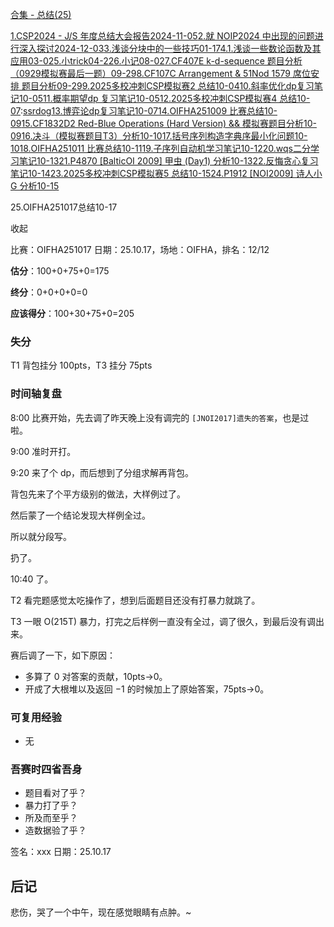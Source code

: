 [合集 - 总结(25)](https://github.com)

[1.CSP2024 - J/S 年度总结大会报告2024-11-05](https://github.com/high-sky/p/18528914)[2.就 NOIP2024 中出现的问题进行深入探讨2024-12-03](https://github.com/high-sky/p/18583849)[3.浅谈分块中的一些技巧01-17](https://github.com/high-sky/articles/18677762)[4.1.浅谈一些数论函数及其应用03-02](https://github.com/high-sky/p/18746988)[5.小trick04-22](https://github.com/high-sky/p/18841531)[6.小记08-02](https://github.com/high-sky/p/19018835)[7.CF407E k-d-sequence 题目分析（0929模拟赛最后一题）09-29](https://github.com/high-sky/p/19119040)[8.CF107C Arrangement & 51Nod 1579 席位安排 题目分析09-29](https://github.com/high-sky/p/19119659)[9.2025多校冲刺CSP模拟赛2 总结10-04](https://github.com/high-sky/p/19125668)[10.斜率优化dp复习笔记10-05](https://github.com/high-sky/p/19126359)[11.概率期望dp 复习笔记10-05](https://github.com/high-sky/p/19126707)[12.2025多校冲刺CSP模拟赛4 总结10-07](https://github.com/high-sky/p/19128530):[ssrdog](https://waling.org)[13.博弈论dp复习笔记10-07](https://github.com/high-sky/p/19128841)[14.OIFHA251009 比赛总结10-09](https://github.com/high-sky/p/19131141)[15.CF1832D2 Red-Blue Operations (Hard Version) && 模拟赛题目分析10-09](https://github.com/high-sky/p/19131779)[16.决斗（模拟赛题目T3）分析10-10](https://github.com/high-sky/p/19132309)[17.括号序列构造字典序最小化问题10-10](https://github.com/high-sky/p/19132406)[18.OIFHA251011 比赛总结10-11](https://github.com/high-sky/p/19135042)[19.子序列自动机学习笔记10-12](https://github.com/high-sky/p/19136370)[20.wqs二分学习笔记10-13](https://github.com/high-sky/p/19137884)[21.P4870 [BalticOI 2009] 甲虫 (Day1) 分析10-13](https://github.com/high-sky/p/19138010)[22.反悔贪心复习笔记10-14](https://github.com/high-sky/p/19140177)[23.2025多校冲刺CSP模拟赛5 总结10-15](https://github.com/high-sky/p/19143552)[24.P1912 [NOI2009] 诗人小G 分析10-15](https://github.com/high-sky/p/19144408)

25.OIFHA251017总结10-17

收起

比赛：OIFHA251017
日期：25.10.17，场地：OIFHA，排名：12/12

**估分**：100+0+75+0=175

**终分**：0+0+0+0=0

**应该得分**：100+30+75+0=205

### 失分

T1 背包挂分 100pts，T3 挂分 75pts

### 时间轴复盘

8:00 比赛开始，先去调了昨天晚上没有调完的 `[JNOI2017]遗失的答案`，也是过啦。

9:00 准时开打。

9:20 来了个 dp，而后想到了分组求解再背包。

背包先来了个平方级别的做法，大样例过了。

然后蒙了一个结论发现大样例全过。

所以就分段写。

扔了。

10:40 了。

T2 看完题感觉太吃操作了，想到后面题目还没有打暴力就跳了。

T3 一眼 O(215T) 暴力，打完之后样例一直没有全过，调了很久，到最后没有调出来。

赛后调了一下，如下原因：

* 多算了 0 对答案的贡献，10pts→0。
* 开成了大根堆以及返回 −1 的时候加上了原始答案，75pts→0。

### 可复用经验

* 无

### 吾赛时四省吾身

* 题目看对了乎？
* 暴力打了乎？
* 所及而至乎？
* 造数据验了乎？

签名：xxx 日期：25.10.17

## 后记

悲伤，哭了一个中午，现在感觉眼睛有点肿。~
